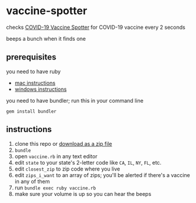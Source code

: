 # vaccine-spotter

checks [COVID-19 Vaccine Spotter](https://www.vaccinespotter.org) for COVID-19 vaccine every 2 seconds

beeps a bunch when it finds one

## prerequisites

you need to have ruby

 - [mac instructions](https://stackify.com/install-ruby-on-your-mac-everything-you-need-to-get-going/)
 - [windows instructions](https://stackify.com/install-ruby-on-windows-everything-you-need-to-get-going/)

you need to have bundler; run this in your command line

```
gem install bundler
```

## instructions

1. clone this repo or [download as a zip file](https://github.com/getaaron/vaccine-spotter/archive/refs/heads/main.zip)
2. `bundle`
3. open `vaccine.rb` in any text editor
4. edit `state` to your state's 2-letter code like `CA`, `IL`, `NY`, `FL`, etc.
5. edit `closest_zip` to zip code where you live
6. edit `zips_i_want` to an array of zips; you'll be alerted if there's a vaccine in any of them
7. run `bundle exec ruby vaccine.rb`
8. make sure your volume is up so you can hear the beeps
